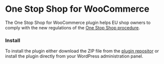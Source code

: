# One Stop Shop for WooCommerce

The One Stop Shop for WooCommerce plugin helps EU shop owners to comply with the new regulations of the [One Stop Shop procedure](https://ec.europa.eu/taxation_customs/business/vat/modernising-vat-cross-border-ecommerce_en).

### Install

To install the plugin either download the ZIP file from the [plugin repositor](https://wordpress.org/plugins/one-stop-shop-woocommerce) or install the plugin directly from your WordPress administration panel.
